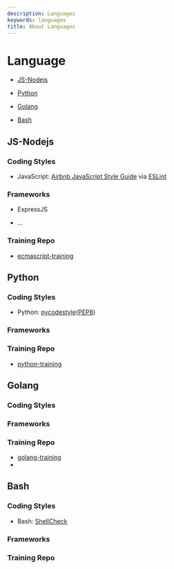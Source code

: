 ```yaml
---
description: Languages
keywords: languages
title: About Languages
---
```


# Language

- [JS-Nodejs](#js-nodejs)

- [Python](#python)

- [Golang](#golang)

- [Bash](#bash)

## JS-Nodejs

### Coding Styles

- JavaScript: [Airbnb JavaScript Style Guide](https://github.com/airbnb/javascript) via [ESLint](http://eslint.org/)

### Frameworks

- ExpressJS

- ...

### Training Repo

- [ecmascript-training](https://github.com/university-of-ant-solutions/ecmascript-training)

## Python

### Coding Styles

- Python: [pycodestyle](https://pypi.python.org/pypi/pycodestyle)([PEP8](https://www.python.org/dev/peps/pep-0008/))

### Frameworks

### Training Repo

- [python-training](https://github.com/university-of-ant-solutions/python-training)

## Golang

### Coding Styles

### Frameworks

### Training Repo

- [golang-training](https://github.com/university-of-ant-solutions/golang-training)
-

## Bash

### Coding Styles

- Bash: [ShellCheck](https://www.shellcheck.net/)

### Frameworks

### Training Repo

